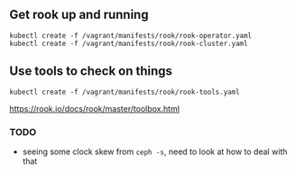 ## Get rook up and running
```console
kubectl create -f /vagrant/manifests/rook/rook-operator.yaml
kubectl create -f /vagrant/manifests/rook/rook-cluster.yaml
```

## Use tools to check on things
```console
kubectl create -f /vagrant/manifests/rook/rook-tools.yaml
```
https://rook.io/docs/rook/master/toolbox.html
### TODO
- seeing some clock skew from `ceph -s`, need to look at how to deal with that
